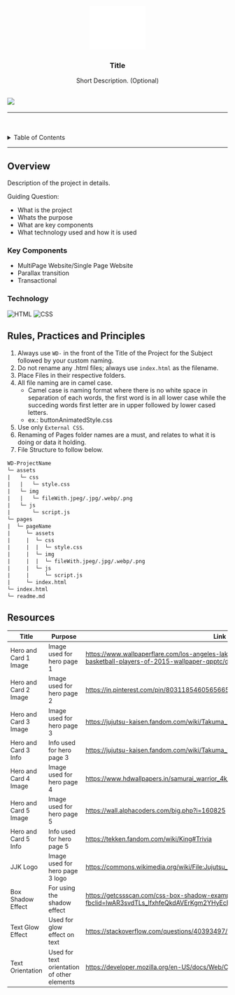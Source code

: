 <a name="readme-top">

<br/>

<br />
<div align="center">
  <a href="https://github.com/sdecena/">
  <!-- TODO: If you want to add logo or banner you can add it here -->
    <img src="./assets/img/nyebe_white.png" alt="Nyebe" width="130" height="100">
  </a>
<!-- TODO: Change Title to the name of the title of your Project -->
  <h3 align="center">Title</h3>
</div>
<!-- TODO: Make a short description -->
<div align="center">
  Short Description. (Optional)
</div>

<br />

<!-- TODO: Change the zyx-0314 into your github username  -->
<!-- TODO: Change the WD-Template-Project into the same name of your folder -->
![](https://visit-counter.vercel.app/counter.png?page=sdecena/WD-Hands-On-2)

---

<br />
<br />

<!-- TODO: If you want to add more layers for your readme -->
<details>
  <summary>Table of Contents</summary>
  <ol>
    <li>
      <a href="#overview">Overview</a>
      <ol>
        <li>
          <a href="#key-components">Key Components</a>
        </li>
        <li>
          <a href="#technology">Technology</a>
        </li>
      </ol>
    </li>
    <li>
      <a href="#rule,-practices-and-principles">Rules, Practices and Principles</a>
    </li>
    <li>
      <a href="#resources">Resources</a>
    </li>
  </ol>
</details>

---

## Overview

<!-- TODO: To be changed -->
<!-- The following are just sample -->
Description of the project in details.

Guiding Question:
- What is the project
- Whats the purpose
- What are key components
- What technology used and how it is used

### Key Components
<!-- TODO: List of Key Components -->
<!-- The following are just sample -->
- MultiPage Website/Single Page Website
- Parallax transition
- Transactional

### Technology
<!-- TODO: List of Technology Used -->
![HTML](https://img.shields.io/badge/HTML-E34F26?style=for-the-badge&logo=html5&logoColor=white)
![CSS](https://img.shields.io/badge/CSS-1572B6?style=for-the-badge&logo=css3&logoColor=white)

## Rules, Practices and Principles
1. Always use `WD-` in the front of the Title of the Project for the Subject followed by your custom naming.
2. Do not rename any .html files; always use `index.html` as the filename.
3. Place Files in their respective folders.
4. All file naming are in camel case.
   - Camel case is naming format where there is no white space in separation of each words, the first word is in all lower case while the succeding words first letter are in upper followed by lower cased letters.
   - ex.: buttonAnimatedStyle.css
5. Use only `External CSS`.
6. Renaming of Pages folder names are a must, and relates to what it is doing or data it holding.
7. File Structure to follow below.

```
WD-ProjectName
└─ assets
|   └─ css
|   |   └─ style.css
|   └─ img
|   |   └─ fileWith.jpeg/.jpg/.webp/.png
|   └─ js
|       └─ script.js
└─ pages
|  └─ pageName
|     └─ assets
|     |  └─ css
|     |  |  └─ style.css
|     |  └─ img
|     |  |  └─ fileWith.jpeg/.jpg/.webp/.png
|     |  └─ js
|     |     └─ script.js
|     └─ index.html
└─ index.html
└─ readme.md
```

## Resources

<!-- TODO: Add References -->
| Title | Purpose | Link |
|-|-|-|
| Hero and Card 1 Image | Image used for hero page 1 | https://www.wallpaperflare.com/los-angeles-lakers-kobe-bryant-shooting-guard-best-basketball-players-of-2015-wallpaper-qpptc/download |
| Hero and Card 2 Image | Image used for hero page 2 | https://in.pinterest.com/pin/803118546056566518/ |
| Hero and Card 3 Image | Image used for hero page 3 | https://jujutsu-kaisen.fandom.com/wiki/Takuma_Ino |
| Hero and Card 3 Info | Info used for hero page 3 | https://jujutsu-kaisen.fandom.com/wiki/Takuma_Ino |
| Hero and Card 4 Image | Image used for hero page 4 | https://www.hdwallpapers.in/samurai_warrior_4k_hd_ghost_of_tsushima-wallpapers.html |
| Hero and Card 5 Image | Image used for hero page 5 | https://wall.alphacoders.com/big.php?i=160825 |
| Hero and Card 5 Info | Info used for hero page 5 | https://tekken.fandom.com/wiki/King#Trivia |
| JJK Logo | Image used for hero page 3 logo | https://commons.wikimedia.org/wiki/File:Jujutsu_Kaisen_logo_%28Japanese_anime%29.svg |
| Box Shadow Effect | For using the shadow effect | https://getcssscan.com/css-box-shadow-examples?fbclid=IwAR3svdTLs_lfxhfeQkdAVErKgm2YHyEcB4_Gpq1livLkKMEAVf0ew5D2TFA |
| Text Glow Effect | Used for glow effect on text | https://stackoverflow.com/questions/40393497/text-outer-glow-effect-using-css |
| Text Orientation | Used for text orientation of other elements | https://developer.mozilla.org/en-US/docs/Web/CSS/text-orientation |
